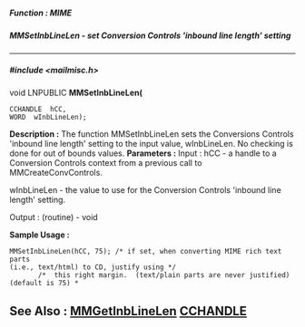 ##### Function : MIME
##### MMSetInbLineLen - set Conversion Controls 'inbound line length' setting
---
##### #include <mailmisc.h>
void LNPUBLIC **MMSetInbLineLen(**

	CCHANDLE  hCC,
	WORD  wInbLineLen);
**Description :**
The function  MMSetInbLineLen sets the Conversions Controls 'inbound line 
length' setting to the input value, wInbLineLen.  No checking is done for out 
of bounds values.
**Parameters :**
Input :
hCC  -  a handle to a Conversion Controls context from a previous call to MMCreateConvControls.

wInbLineLen  -  the value to use for the Conversion Controls 'inbound line length' setting.

Output :
(routine)  -  void


**Sample Usage :**
```
MMSetInbLineLen(hCC, 75); /* if set, when converting MIME rich text parts 
(i.e., text/html) to CD, justify using */
	   /*  this right margin.  (text/plain parts are never justified) 
(default is 75) *

```
**See Also :**
[MMGetInbLineLen](D:/md_files/MMGetInbLineLen.md)
[CCHANDLE](D:/md_files/CCHANDLE.md)
---
